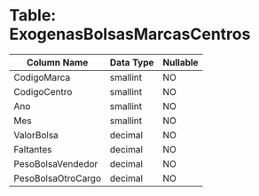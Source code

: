 # Table: ExogenasBolsasMarcasCentros

| Column Name | Data Type | Nullable |
|-------------|-----------|----------|
| CodigoMarca | smallint | NO |
| CodigoCentro | smallint | NO |
| Ano | smallint | NO |
| Mes | smallint | NO |
| ValorBolsa | decimal | NO |
| Faltantes | decimal | NO |
| PesoBolsaVendedor | decimal | NO |
| PesoBolsaOtroCargo | decimal | NO |
